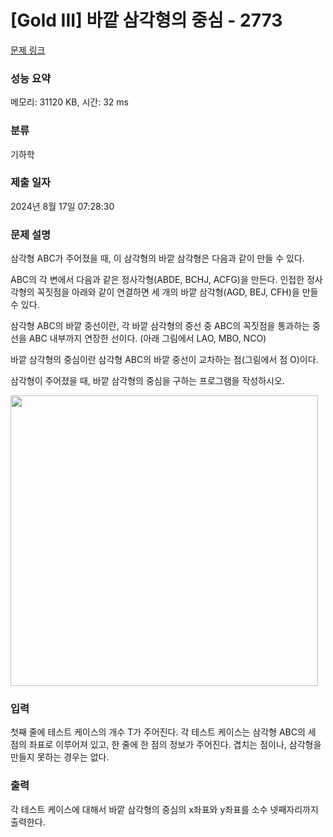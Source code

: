 # [Gold III] 바깥 삼각형의 중심 - 2773 

[문제 링크](https://www.acmicpc.net/problem/2773) 

### 성능 요약

메모리: 31120 KB, 시간: 32 ms

### 분류

기하학

### 제출 일자

2024년 8월 17일 07:28:30

### 문제 설명

<p>삼각형 ABC가 주어졌을 때, 이 삼각형의 바깥 삼각형은 다음과 같이 만들 수 있다.</p>



<p>ABC의 각 변에서 다음과 같은 정사각형(ABDE, BCHJ, ACFG)을 만든다. 인접한 정사각형의 꼭짓점을 아래와 같이 연결하면 세 개의 바깥 삼각형(AGD, BEJ, CFH)을 만들 수 있다.</p>



<p>삼각형 ABC의 바깥 중선이란, 각 바깥 삼각형의 중선 중 ABC의 꼭짓점을 통과하는 중선을 ABC 내부까지 연장한 선이다. (아래 그림에서 LAO, MBO, NCO)</p>



<p>바깥 삼각형의 중심이란 삼각형 ABC의 바깥 중선이 교차하는 점(그림에서 점 O)이다.</p>



<p>삼각형이 주어졌을 때, 바깥 삼각형의 중심을 구하는 프로그램을 작성하시오.</p>



<p><img alt="" src="https://www.acmicpc.net/upload/images/extriangle.png" style="height:465px; width:492px"></p>

### 입력 

 <p>첫째 줄에 테스트 케이스의 개수 T가 주어진다. 각 테스트 케이스는 삼각형 ABC의 세 점의 좌표로 이루어져 있고, 한 줄에 한 점의 정보가 주어진다. 겹치는 점이나, 삼각형을 만들지 못하는 경우는 없다.</p>

### 출력 

 <p>각 테스트 케이스에 대해서 바깥 삼각형의 중심의 x좌표와 y좌표를 소수 넷째자리까지 출력한다.</p>

